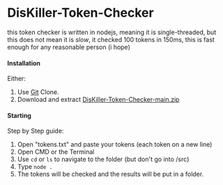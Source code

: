 # DisKiller-Token-Checker
this token checker is written in nodejs, meaning it is single-threaded, but this does not mean it is *slow*, it checked 100 tokens in 150ms, this is fast enough for any reasonable person (i hope)

#### Installation
Either:
1. Use [Git](https://git-scm.com/downloads) Clone.
2. Download and extract [DisKiller-Token-Checker-main.zip](https://github.com/minegamer2000/DisKiller-Token-Checker/archive/main.zip)

#### Starting
Step by Step guide:

1. Open "tokens.txt" and paste your tokens (each token on a new line)
2. Open CMD or the Terminal
3. Use `cd` or `ls` to navigate to the folder (but don't go into /src)
4. Type `node .`
5. The tokens will be checked and the results will be put in a folder.
